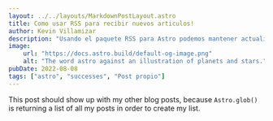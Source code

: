```yaml
---
layout: ../../layouts/MarkdownPostLayout.astro
title: Como usar RSS para recibir nuevos articulos!
author: Kevin Villamizar
description: "Usando el paquete RSS para Astro podemos mantener actualizados a nuestros lectores."
image:
    url: "https://docs.astro.build/default-og-image.png"
    alt: "The word astro against an illustration of planets and stars."
pubDate: 2022-08-08
tags: ["astro", "successes", "Post propio"]
---
```

This post should show up with my other blog posts, because `Astro.glob()` is returning a list of all my posts in order to create my list.
